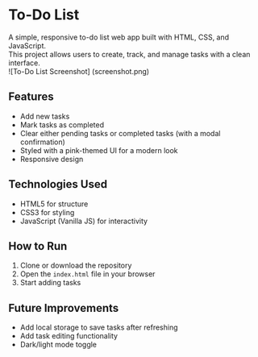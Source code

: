  # To-Do List

A simple, responsive to-do list web app built with HTML, CSS, and JavaScript.  
This project allows users to create, track, and manage tasks with a clean interface.  
![To-Do List Screenshot] (screenshot.png)

## Features
- Add new tasks  
- Mark tasks as completed  
- Clear either pending tasks or completed tasks (with a modal confirmation)  
- Styled with a pink-themed UI for a modern look  
- Responsive design  

## Technologies Used
- HTML5 for structure  
- CSS3 for styling  
- JavaScript (Vanilla JS) for interactivity  

## How to Run
1. Clone or download the repository  
2. Open the `index.html` file in your browser  
3. Start adding tasks  

## Future Improvements
- Add local storage to save tasks after refreshing  
- Add task editing functionality  
- Dark/light mode toggle  
